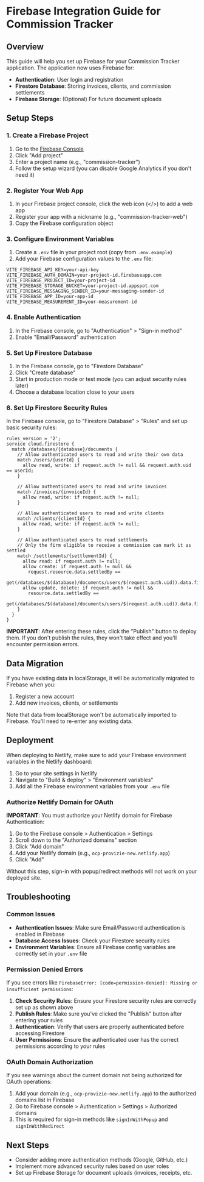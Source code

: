 # Firebase Integration Guide for Commission Tracker

## Overview

This guide will help you set up Firebase for your Commission Tracker application. The application now uses Firebase for:

- **Authentication**: User login and registration
- **Firestore Database**: Storing invoices, clients, and commission settlements
- **Firebase Storage**: (Optional) For future document uploads

## Setup Steps

### 1. Create a Firebase Project

1. Go to the [Firebase Console](https://console.firebase.google.com/)
2. Click "Add project"
3. Enter a project name (e.g., "commission-tracker")
4. Follow the setup wizard (you can disable Google Analytics if you don't need it)

### 2. Register Your Web App

1. In your Firebase project console, click the web icon (</>) to add a web app
2. Register your app with a nickname (e.g., "commission-tracker-web")
3. Copy the Firebase configuration object

### 3. Configure Environment Variables

1. Create a `.env` file in your project root (copy from `.env.example`)
2. Add your Firebase configuration values to the `.env` file:

```
VITE_FIREBASE_API_KEY=your-api-key
VITE_FIREBASE_AUTH_DOMAIN=your-project-id.firebaseapp.com
VITE_FIREBASE_PROJECT_ID=your-project-id
VITE_FIREBASE_STORAGE_BUCKET=your-project-id.appspot.com
VITE_FIREBASE_MESSAGING_SENDER_ID=your-messaging-sender-id
VITE_FIREBASE_APP_ID=your-app-id
VITE_FIREBASE_MEASUREMENT_ID=your-measurement-id
```

### 4. Enable Authentication

1. In the Firebase console, go to "Authentication" > "Sign-in method"
2. Enable "Email/Password" authentication

### 5. Set Up Firestore Database

1. In the Firebase console, go to "Firestore Database"
2. Click "Create database"
3. Start in production mode or test mode (you can adjust security rules later)
4. Choose a database location close to your users

### 6. Set Up Firestore Security Rules

In the Firebase console, go to "Firestore Database" > "Rules" and set up basic security rules:

```
rules_version = '2';
service cloud.firestore {
  match /databases/{database}/documents {
    // Allow authenticated users to read and write their own data
    match /users/{userId} {
      allow read, write: if request.auth != null && request.auth.uid == userId;
    }
    
    // Allow authenticated users to read and write invoices
    match /invoices/{invoiceId} {
      allow read, write: if request.auth != null;
    }
    
    // Allow authenticated users to read and write clients
    match /clients/{clientId} {
      allow read, write: if request.auth != null;
    }
    
    // Allow authenticated users to read settlements
    // Only the firm eligible to receive a commission can mark it as settled
    match /settlements/{settlementId} {
      allow read: if request.auth != null;
      allow create: if request.auth != null &&
        request.resource.data.settledBy ==
        get(/databases/$(database)/documents/users/$(request.auth.uid)).data.firm;
      allow update, delete: if request.auth != null &&
        resource.data.settledBy ==
        get(/databases/$(database)/documents/users/$(request.auth.uid)).data.firm;
    }
  }
}
```

**IMPORTANT**: After entering these rules, click the "Publish" button to deploy them. If you don't publish the rules, they won't take effect and you'll encounter permission errors.


## Data Migration

If you have existing data in localStorage, it will be automatically migrated to Firebase when you:

1. Register a new account
2. Add new invoices, clients, or settlements

Note that data from localStorage won't be automatically imported to Firebase. You'll need to re-enter any existing data.

## Deployment

When deploying to Netlify, make sure to add your Firebase environment variables in the Netlify dashboard:

1. Go to your site settings in Netlify
2. Navigate to "Build & deploy" > "Environment variables"
3. Add all the Firebase environment variables from your `.env` file

### Authorize Netlify Domain for OAuth

**IMPORTANT**: You must authorize your Netlify domain for Firebase Authentication:

1. Go to the Firebase console > Authentication > Settings
2. Scroll down to the "Authorized domains" section
3. Click "Add domain"
4. Add your Netlify domain (e.g., `ocp-provizie-new.netlify.app`)
5. Click "Add"

Without this step, sign-in with popup/redirect methods will not work on your deployed site.

## Troubleshooting

### Common Issues

- **Authentication Issues**: Make sure Email/Password authentication is enabled in Firebase
- **Database Access Issues**: Check your Firestore security rules
- **Environment Variables**: Ensure all Firebase config variables are correctly set in your `.env` file

### Permission Denied Errors

If you see errors like `FirebaseError: [code=permission-denied]: Missing or insufficient permissions`:

1. **Check Security Rules**: Ensure your Firestore security rules are correctly set up as shown above
2. **Publish Rules**: Make sure you've clicked the "Publish" button after entering your rules
3. **Authentication**: Verify that users are properly authenticated before accessing Firestore
4. **User Permissions**: Ensure the authenticated user has the correct permissions according to your rules

### OAuth Domain Authorization

If you see warnings about the current domain not being authorized for OAuth operations:

1. Add your domain (e.g., `ocp-provizie-new.netlify.app`) to the authorized domains list in Firebase
2. Go to Firebase console > Authentication > Settings > Authorized domains
3. This is required for sign-in methods like `signInWithPopup` and `signInWithRedirect`

## Next Steps

- Consider adding more authentication methods (Google, GitHub, etc.)
- Implement more advanced security rules based on user roles
- Set up Firebase Storage for document uploads (invoices, receipts, etc.
